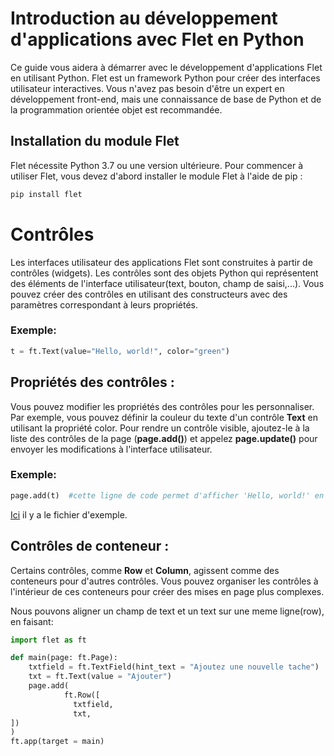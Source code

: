 # Introduction au développement d'applications avec Flet en Python

Ce guide vous aidera à démarrer avec le développement d'applications Flet en utilisant Python. Flet est un framework Python pour créer des interfaces utilisateur interactives. Vous n'avez pas besoin d'être un expert en développement front-end, mais une connaissance de base de Python et de la programmation orientée objet est recommandée.

## Installation du module Flet

Flet nécessite Python 3.7 ou une version ultérieure. Pour commencer à utiliser Flet, vous devez d'abord installer le module Flet à l'aide de pip :

```bash
pip install flet
```

# Contrôles

Les interfaces utilisateur des applications Flet sont construites à partir de contrôles (widgets). Les contrôles sont des objets Python qui représentent des éléments de l'interface utilisateur(text, bouton, champ de saisi,...). Vous pouvez créer des contrôles en utilisant des constructeurs avec des paramètres correspondant à leurs propriétés.

### Exemple:

```python
t = ft.Text(value="Hello, world!", color="green")
```

## Propriétés des contrôles : 

Vous pouvez modifier les propriétés des contrôles pour les personnaliser. Par exemple, vous pouvez définir la couleur du texte d'un contrôle **Text** en utilisant la propriété color. 
Pour rendre un contrôle visible, ajoutez-le à la liste des contrôles de la page (**page.add()**) et appelez **page.update()** pour envoyer les modifications à l'interface utilisateur.
### Exemple:

```python
page.add(t)  #cette ligne de code permet d'afficher 'Hello, world!' en vert sur l'ecran
```
[Ici](controls.py) il y a le fichier d'exemple. 

## Contrôles de conteneur :

Certains contrôles, comme **Row** et **Column**, agissent comme des conteneurs pour d'autres contrôles. Vous pouvez organiser les contrôles à l'intérieur de ces conteneurs pour créer des mises en page plus complexes.

Nous pouvons aligner un champ de text et un text sur une meme ligne(row), en faisant:

```python
import flet as ft

def main(page: ft.Page):
    txtfield = ft.TextField(hint_text = "Ajoutez une nouvelle tache")
    txt = ft.Text(value = "Ajouter")
    page.add(
            ft.Row([
              txtfield,
              txt,
])
)
ft.app(target = main)
``` 

